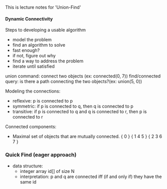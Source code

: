 This is lecture notes for 'Union-Find' 


#### Dynamic Connectivity

Steps to developing a usable algorithm
* model the problem
* find an algorithm to solve
* fast enough?
* if not, figure out why
* find a way to address the problem
* iterate until satisfied

union command: connect two objects (ex: connected(0, 7))
find/connected query: is there a path connecting the two objects?(ex: union(5, 0))

Modeling the connections:
* reflexive: p is connected to p
* symmetric: if p is connected to q, then q is connected to p
* transitive: if p is connected to q and q is connected to r, then p is connected to r

Connected components: 
* Maximal set of objects that are mutually connected.
{ 0 } { 1 4 5 } { 2 3 6 7 }
 
### Quick Find (eager approach)

- data structure:
  - integer array id[] of size N
  - interpretation: p and q are connected iff (if and only if) they have the same id



 
